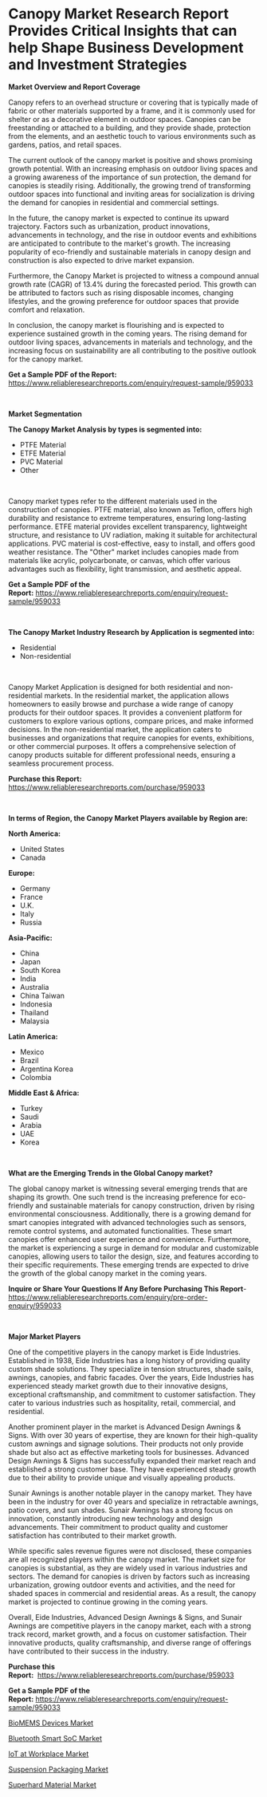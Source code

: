 <p><h1>Canopy Market Research Report Provides Critical Insights that can help Shape Business Development and Investment Strategies</h1></p><p><strong>Market Overview and Report Coverage</strong></p>
<p><p>Canopy refers to an overhead structure or covering that is typically made of fabric or other materials supported by a frame, and it is commonly used for shelter or as a decorative element in outdoor spaces. Canopies can be freestanding or attached to a building, and they provide shade, protection from the elements, and an aesthetic touch to various environments such as gardens, patios, and retail spaces.</p><p>The current outlook of the canopy market is positive and shows promising growth potential. With an increasing emphasis on outdoor living spaces and a growing awareness of the importance of sun protection, the demand for canopies is steadily rising. Additionally, the growing trend of transforming outdoor spaces into functional and inviting areas for socialization is driving the demand for canopies in residential and commercial settings.</p><p>In the future, the canopy market is expected to continue its upward trajectory. Factors such as urbanization, product innovations, advancements in technology, and the rise in outdoor events and exhibitions are anticipated to contribute to the market's growth. The increasing popularity of eco-friendly and sustainable materials in canopy design and construction is also expected to drive market expansion.</p><p>Furthermore, the Canopy Market is projected to witness a compound annual growth rate (CAGR) of 13.4% during the forecasted period. This growth can be attributed to factors such as rising disposable incomes, changing lifestyles, and the growing preference for outdoor spaces that provide comfort and relaxation.</p><p>In conclusion, the canopy market is flourishing and is expected to experience sustained growth in the coming years. The rising demand for outdoor living spaces, advancements in materials and technology, and the increasing focus on sustainability are all contributing to the positive outlook for the canopy market.</p></p>
<p><strong>Get a Sample PDF of the Report:</strong> <a href="https://www.reliableresearchreports.com/enquiry/request-sample/959033">https://www.reliableresearchreports.com/enquiry/request-sample/959033</a></p>
<p>&nbsp;</p>
<p><strong>Market Segmentation</strong></p>
<p><strong>The Canopy Market Analysis by types is segmented into:</strong></p>
<p><ul><li>PTFE Material</li><li>ETFE Material</li><li>PVC Material</li><li>Other</li></ul></p>
<p>&nbsp;</p>
<p><p>Canopy market types refer to the different materials used in the construction of canopies. PTFE material, also known as Teflon, offers high durability and resistance to extreme temperatures, ensuring long-lasting performance. ETFE material provides excellent transparency, lightweight structure, and resistance to UV radiation, making it suitable for architectural applications. PVC material is cost-effective, easy to install, and offers good weather resistance. The "Other" market includes canopies made from materials like acrylic, polycarbonate, or canvas, which offer various advantages such as flexibility, light transmission, and aesthetic appeal.</p></p>
<p><strong>Get a Sample PDF of the Report:</strong>&nbsp;<a href="https://www.reliableresearchreports.com/enquiry/request-sample/959033">https://www.reliableresearchreports.com/enquiry/request-sample/959033</a></p>
<p>&nbsp;</p>
<p><strong>The Canopy Market Industry Research by Application is segmented into:</strong></p>
<p><ul><li>Residential</li><li>Non-residential</li></ul></p>
<p>&nbsp;</p>
<p><p>Canopy Market Application is designed for both residential and non-residential markets. In the residential market, the application allows homeowners to easily browse and purchase a wide range of canopy products for their outdoor spaces. It provides a convenient platform for customers to explore various options, compare prices, and make informed decisions. In the non-residential market, the application caters to businesses and organizations that require canopies for events, exhibitions, or other commercial purposes. It offers a comprehensive selection of canopy products suitable for different professional needs, ensuring a seamless procurement process.</p></p>
<p><strong>Purchase this Report:</strong>&nbsp; <a href="https://www.reliableresearchreports.com/purchase/959033">https://www.reliableresearchreports.com/purchase/959033</a></p>
<p>&nbsp;</p>
<p><strong>In terms of Region, the Canopy Market Players available by Region are:</strong></p>
<p>
    <p> <strong> North America: </strong>
        <ul>
            <li>United States</li>
            <li>Canada</li>
        </ul>
        </p> 
    <p> <strong> Europe: </strong>
        <ul>
            <li>Germany</li>
            <li>France</li>
            <li>U.K.</li>
            <li>Italy</li>
            <li>Russia</li>
        </ul>
        </p> 
    <p> <strong> Asia-Pacific: </strong>
        <ul>
            <li>China</li>
            <li>Japan</li>
            <li>South Korea</li>
            <li>India</li>
            <li>Australia</li>
            <li>China Taiwan</li>
            <li>Indonesia</li>
            <li>Thailand</li>
            <li>Malaysia</li>
        </ul>
        </p> 
    <p> <strong> Latin America: </strong>
        <ul>
            <li>Mexico</li>
            <li>Brazil</li>
            <li>Argentina Korea</li>
            <li>Colombia</li>
        </ul>
        </p> 
    <p> <strong> Middle East & Africa: </strong>
        <ul>
            <li>Turkey</li>
            <li>Saudi</li>
            <li>Arabia</li>
            <li>UAE</li>
            <li>Korea</li>
        </ul>
    </p>
    </p>
<p>&nbsp;</p>
<p><strong>What are the Emerging Trends in the Global Canopy market?</strong></p>
<p><p>The global canopy market is witnessing several emerging trends that are shaping its growth. One such trend is the increasing preference for eco-friendly and sustainable materials for canopy construction, driven by rising environmental consciousness. Additionally, there is a growing demand for smart canopies integrated with advanced technologies such as sensors, remote control systems, and automated functionalities. These smart canopies offer enhanced user experience and convenience. Furthermore, the market is experiencing a surge in demand for modular and customizable canopies, allowing users to tailor the design, size, and features according to their specific requirements. These emerging trends are expected to drive the growth of the global canopy market in the coming years.</p></p>
<p><strong>Inquire or Share Your Questions If Any Before Purchasing This Report</strong>- <a href="https://www.reliableresearchreports.com/enquiry/pre-order-enquiry/959033">https://www.reliableresearchreports.com/enquiry/pre-order-enquiry/959033</a></p>
<p>&nbsp;</p>
<p><strong>Major Market Players</strong></p>
<p><p>One of the competitive players in the canopy market is Eide Industries. Established in 1938, Eide Industries has a long history of providing quality custom shade solutions. They specialize in tension structures, shade sails, awnings, canopies, and fabric facades. Over the years, Eide Industries has experienced steady market growth due to their innovative designs, exceptional craftsmanship, and commitment to customer satisfaction. They cater to various industries such as hospitality, retail, commercial, and residential. </p><p>Another prominent player in the market is Advanced Design Awnings & Signs. With over 30 years of expertise, they are known for their high-quality custom awnings and signage solutions. Their products not only provide shade but also act as effective marketing tools for businesses. Advanced Design Awnings & Signs has successfully expanded their market reach and established a strong customer base. They have experienced steady growth due to their ability to provide unique and visually appealing products.</p><p>Sunair Awnings is another notable player in the canopy market. They have been in the industry for over 40 years and specialize in retractable awnings, patio covers, and sun shades. Sunair Awnings has a strong focus on innovation, constantly introducing new technology and design advancements. Their commitment to product quality and customer satisfaction has contributed to their market growth. </p><p>While specific sales revenue figures were not disclosed, these companies are all recognized players within the canopy market. The market size for canopies is substantial, as they are widely used in various industries and sectors. The demand for canopies is driven by factors such as increasing urbanization, growing outdoor events and activities, and the need for shaded spaces in commercial and residential areas. As a result, the canopy market is projected to continue growing in the coming years.</p><p>Overall, Eide Industries, Advanced Design Awnings & Signs, and Sunair Awnings are competitive players in the canopy market, each with a strong track record, market growth, and a focus on customer satisfaction. Their innovative products, quality craftsmanship, and diverse range of offerings have contributed to their success in the industry.</p></p>
<p><strong>Purchase this Report:</strong>&nbsp;&nbsp;<a href="https://www.reliableresearchreports.com/purchase/959033">https://www.reliableresearchreports.com/purchase/959033</a></p>
<p></p>
<p><strong>Get a Sample PDF of the Report:</strong>&nbsp;<a href="https://www.reliableresearchreports.com/enquiry/request-sample/959033">https://www.reliableresearchreports.com/enquiry/request-sample/959033</a></p>
<p><p><a href="https://medium.com/@reportprime04/analyzing-biomems-devices-market-global-industry-perspective-and-forecast-2023-to-2030-3aa7e9aee273">BioMEMS Devices Market</a></p><p><a href="https://medium.com/@helenablick2023/bluetooth-smart-soc-market-analysis-and-sze-forecasted-for-period-from-2023-to-2030-2fe1dacc32d5">Bluetooth Smart SoC Market</a></p><p><a href="https://medium.com/@nicosmitham/iot-at-workplace-market-report-reveals-the-latest-trends-and-growth-opportunities-of-this-market-f8c58feb4fb2">IoT at Workplace Market</a></p><p><a href="https://github.com/RichRobinson5/Market-Research-Report-List-2/blob/main/suspension-packaging-market.md">Suspension Packaging Market</a></p><p><a href="https://github.com/JameTravis/Market-Research-Report-List-2/blob/main/superhard-material-market.md">Superhard Material Market</a></p></p>